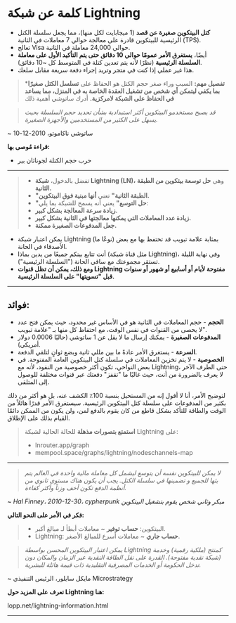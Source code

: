 # كلمة عن شبكة Lightning
* **كتل البيتكوين صغيرة عن قصد** (1 ميجابايت لكل منها)،
مما يجعل سلسلة الكتل الرئيسية للبيتكوين قادرة على معالجة حوالي 7 معاملات في الثانية (TPS).
* تعالج Visa حوالي 24,000 معاملة في الثانية.
* أيضًا، **يستغرق الأمر عمومًا حوالي 10 دقائق حتى يتم
التأكيد الأول على معاملة السلسلة الرئيسية** (نظرًا لأنه يتم تعدين كتلة
في المتوسط كل ~10 دقائق).
* هذا غير عملي إذا كنت في متجر وتريد
إجراء دفعة سريعة مقابل سلعك.

> ***تفصيل مهم:** السبب وراء صغر حجم الكتل
هو الحفاظ على **تسلسل الكتل صغيرًا بما يكفي ليتمكن أي شخص من
تشغيل العقدة الخاصة به في المنزل، مما يساعد في الحفاظ على
الشبكة لامركزية.** أدرك ساتوشي
أهمية ذلك

>*قد يصبح مستخدمو البيتكوين أكثر
استبدادية بشأن تحديد حجم
السلسلة بحيث يسهل على الكثير من المستخدمين
والأجهزة الصغيرة.*

~ ساتوشي ناكاموتو، 2010-12-10

**قراءة مُوصى بها:**
* حرب حجم الكتلة لجوناثان بير
---

>* تفضل بالدخول، **شبكة Lightning (LN)،** وهي **حل توسعة بيتكوين من الطبقة الثانية.**
>* **"الطبقة الثانية"** تعني **أنها مبنية فوق البيتكوين.**
>* **"حل التوسع"** يعني أنه يسمح للشبكة بما يلي:
>* **زيادة سرعة المعالجة بشكل كبير.**
>* **زيادة عدد المعاملات التي يمكنها
>معالجتها في الثانية بشكل كبير.**
>* **جعل المدفوعات الصغيرة ممكنة.**

* يمكن اعتبار شبكة Lightning (نوعًا ما) بمثابة
علامة تبويب قد تحتفظ بها مع بعض الأصدقاء في الحانة.
* أنت تتابع بينكم جميعًا من يدين بماذا
(مثل قناة شبكة Lightning)، وفي نهاية
الليلة تستقر مجموعتك مع ساقي الحانة
("السلسلة الرئيسية").
* **ومع ذلك، يمكن أن تظل قنوات Lightning مفتوحة
لأيام أو أسابيع أو شهور أو سنوات قبل
"تسويتها" على السلسلة الرئيسية.**

---
## فوائد:
* **الحجم** - حجم المعاملات في الثانية هو
في الأساس غير محدود، حيث يمكن فتح عدد لا يحصى من القنوات
في نفس الوقت، مع احتفاظ كل منها بـ
"علامة تبويب".
* **المدفوعات الصغيرة** - يمكنك إرسال ما لا يقل عن 1
ساتوشي (حاليًا 0.0006 دولار أمريكي).
* **السرعة** - يستغرق الأمر عادةً ما بين مللي ثانية
وبضع ثوانٍ لتلقي الدفعة.
* **الخصوصية** - لا يتم تخزين المعاملات في
سلسلة كتل البيتكوين العامة المفتوحة. في بعض النواحي، تكون أكثر
خصوصية من النقود، لأنه مع Lightning،
حتى الطرف الآخر لا يعرف بالضرورة من
أنت، حيث غالبًا ما "تقفز" دفعتك عبر
قنوات مختلفة للوصول إلى المتلقي.

لتوضيح الأمر، أنا لا أقول إنه من المستحيل بنسبة 100٪
الكشف عنه، بل هو أكثر من ذلك بكثير من المدفوعات على
سلسلة كتل البيتكوين الرئيسية.
سيستغرق الأمر قدرًا هائلاً من الوقت والطاقة
للتأكد بشكل قاطع من كان يقوم بالدفع
لمن، ولن يكون من الممكن دائمًا
القيام بذلك على الإطلاق.

>**استمتع بتصورات مذهلة** للحالة الحالية
>لشبكة Lightning على:
>* lnrouter.app/graph
>* mempool.space/graphs/lightning/nodeschannels-map

---

>*لا يمكن للبيتكوين نفسه أن يتوسع ليشمل كل
معاملة مالية واحدة في
العالم يتم بثها للجميع و
تضمينها في سلسلة الكتل.
يجب أن يكون هناك مستوى ثانوي من
أنظمة الدفع تكون أخف وزناً
وأكثر كفاءة.*

*~ Hal Finney، 2010-12-30، cypherpunk مبكر
وثاني شخص يقوم بتشغيل البيتكوين*

**فكر في الأمر على النحو التالي:**
>* البيتكوين: **حساب توفير** ~ معاملات أبطأ لـ
>مبالغ أكبر.
>* Lightning: **حساب جاري** ~ معاملات أسرع
>للمبالغ الأصغر.


>*يمكن اعتبار البيتكوين المحسن بواسطة Lightning كمنتج
(ملكية رقمية) وخدمة (شبكة نقدية مفتوحة). القدرة على نقل الطاقة النقدية عبر
الزمان والمكان دون تدخل الحكومة أو
الخدمات المصرفية التقليدية ذات قيمة هائلة للبشرية.*

~ مايكل سايلور، الرئيس التنفيذي
Microstrategy

**تعرف على المزيد حول Lightning هنا:**

lopp.net/lightning-information.html

---

